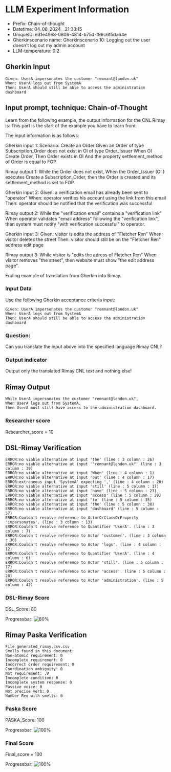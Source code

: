 

# LLM Experiment Information
* Prefix:   Chain-of-thought
* Datetime: 04_08_2024__21:33:15
* UniqueID: e31e49e8-0806-4814-b75d-f99c6f5da64e
* Gherkinscenario name: Gherkinscenario 10: Logging out the user doesn't log out my admin account
* LLM-temperature: 0.2

        

## Gherkin Input
```
Given: UserA impersonates the customer "remnant@london.uk"
When: UserA logs out from SystemA
Then: UserA should still be able to access the administration dashboard
```
    



## Input prompt, technique: Chain-of-Thought


Learn from the following example, the output information for the CNL Rimay is: 
This part is the start of the example you have to learn from:

The input information is as follows: 

Gherkin input 1:
Scenario: Create an Order
Given an Order of type Subscription_Order does not exist in OI of type Order_Issuer 
When OI Create Order, 
Then Order exists in OI 
And the property settlement_method of Order is equal to FOP


Rimay output 1:
While the Order does not exist, 
When the Order_Issuer (OI ) executes Create a Subscription_Order, 
then the Order is created and its settlement_method is set to FOP.


Gherkin input 2:
Given: a verification email has already been sent to "operator"
When: operator verifies his account using the link from this email
Then: operator should be notified that the verification was successful

Rimay output 2:
While the "verification email" contains a "verification link" 
When operator validates "email address" following the "verification link", 
then system must notify "with verification successful" to operator.  
 

Gherkin input 3: 
Given: visitor is edits the address of "Fletcher Ren"
When: visitor deletes the street
Then: visitor should still be on the "Fletcher Ren" address edit page


Rimay output 3:
While visitor is "edits the adress of Fletcher Ren" 
When visitor removes "the street", 
then website must show "the edit address page".


Ending example of translation from Gherkin into Rimay.


        

### Input Data
Use the following Gherkin acceptance criteria input: 
```
Given: UserA impersonates the customer "remnant@london.uk"
When: UserA logs out from SystemA
Then: UserA should still be able to access the administration dashboard
```

### Question:
Can you translate the input above into the specified language Rimay CNL?

### Output indicator
Output only the translated Rimay CNL text and nothing else!


## Rimay Output
```
While UserA impersonates the customer "remnant@london.uk", 
When UserA logs out from SystemA, 
then UserA must still have access to the administration dashboard.
``` 
            

### Researcher score
Researcher_score = 10




## DSL-Rimay Verification
```
ERROR:no viable alternative at input 'the' (line : 3 column : 26)
ERROR:no viable alternative at input '"remnant@london.uk"' (line : 3 column : 39)
ERROR:no viable alternative at input 'When' (line : 4 column : 1)
ERROR:no viable alternative at input 'out' (line : 4 column : 17)
ERROR:extraneous input 'SystemA' expecting ',' (line : 4 column : 26)
ERROR:no viable alternative at input 'still' (line : 5 column : 17)
ERROR:no viable alternative at input 'have' (line : 5 column : 23)
ERROR:no viable alternative at input 'access' (line : 5 column : 28)
ERROR:no viable alternative at input 'to' (line : 5 column : 35)
ERROR:no viable alternative at input 'the' (line : 5 column : 38)
ERROR:no viable alternative at input 'dashboard' (line : 5 column : 57)
ERROR:Couldn't resolve reference to ActorOrClassOrProperty 'impersonates'. (line : 3 column : 13)
ERROR:Couldn't resolve reference to Quantifier 'UserA'. (line : 3 column : 7)
ERROR:Couldn't resolve reference to Actor 'customer'. (line : 3 column : 30)
ERROR:Couldn't resolve reference to Actor 'logs'. (line : 4 column : 12)
ERROR:Couldn't resolve reference to Quantifier 'UserA'. (line : 4 column : 6)
ERROR:Couldn't resolve reference to Actor 'still'. (line : 5 column : 17)
ERROR:Couldn't resolve reference to Actor 'access'. (line : 5 column : 28)
ERROR:Couldn't resolve reference to Actor 'administration'. (line : 5 column : 42)

```
### DSL-Rimay Score
DSL_Score: 80

Progressbar: ![80%](https://progress-bar.dev/80)

            


## Rimay Paska Verification
```
File generated_rimay.csv.csv
Smells found in this document: 
Non-atomic requirement: 0
Incomplete requirement: 0
Incorrect order requirement: 0
Coordination ambiguity: 0
Not requirement: ,0
Incomplete condition: 0
Incomplete system response: 0
Passive voice: 0
Not precise verb: 0
Number Req with smells: 0

```
### Paska Score
PASKA_Score: 100

Progressbar: ![100%](https://progress-bar.dev/100)

            

### Final Score
Final_score = 100

Progressbar: ![100%](https://progress-bar.dev/100)

